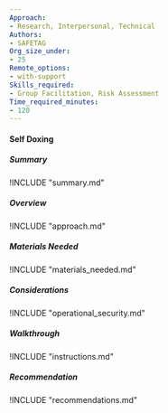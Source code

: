 ```yaml
---
Approach:
- Research, Interpersonal, Technical
Authors:
- SAFETAG
Org_size_under:
- 25
Remote_options:
- with-support
Skills_required:
- Group Facilitation, Risk Assessment
Time_required_minutes:
- 120
---
```


#### Self Doxing

##### Summary
!INCLUDE "summary.md"

##### Overview
!INCLUDE "approach.md"

##### Materials Needed
!INCLUDE "materials_needed.md"

##### Considerations
!INCLUDE "operational_security.md"

##### Walkthrough
!INCLUDE "instructions.md"

##### Recommendation
!INCLUDE "recommendations.md"
